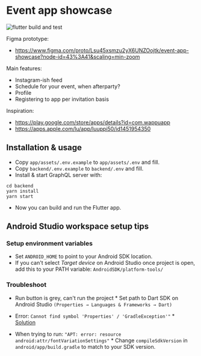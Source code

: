 # Event app showcase

![flutter build and test](https://github.com/rareagency/event-app-showcase/workflows/flutter%20build%20and%20test/badge.svg)

Figma prototype:

- https://www.figma.com/proto/Lsu45xsmzu2yX6UNZOojtk/event-app-showcase?node-id=43%3A41&scaling=min-zoom

Main features:

- Instagram-ish feed
- Schedule for your event, when afterparty?
- Profile
- Registering to app per invitation basis

Inspiration:

- https://play.google.com/store/apps/details?id=com.wappuapp
- https://apps.apple.com/lu/app/luuppi50/id1451954350

## Installation & usage

- Copy `app/assets/.env.example` to `app/assets/.env` and fill.
- Copy `backend/.env.example` to `backend/.env` and fill.
- Install & start GraphQL server with:

```
cd backend
yarn install
yarn start
```

- Now you can build and run the Flutter app.

## Android Studio workspace setup tips

### Setup environment variables

- Set `ANDROID_HOME` to point to your Android SDK location.
- If you can't select _Target device_ on Android Studio once project is open, add this to your PATH variable: `AndroidSDK/platform-tools/`

### Troubleshoot

- Run button is grey, can't run the project \* Set path to Dart SDK on Android Studio `(Properties → Languages & Frameworks → Dart)`

- Error: `Cannot find symbol 'Properties' / 'GradleException'"` \* [Solution](https://github.com/flutter/flutter/issues/29608#issuecomment-548649907)

- When trying to run: `"APT: error: resource android:attr/fontVariationSettings"` \* Change `compileSdkVersion` in `android/app/build.gradle` to match to your SDK version.
